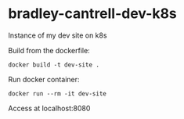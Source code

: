 # bradley-cantrell-dev-k8s
Instance of my dev site on k8s

Build from the dockerfile:

```
docker build -t dev-site .
```

Run docker container:

```
docker run --rm -it dev-site
```

Access at localhost:8080
